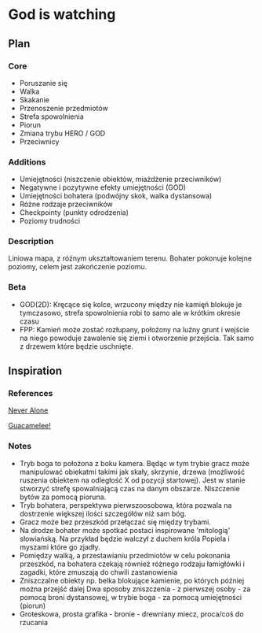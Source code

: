 # God is watching

## Plan

### Core
  * Poruszanie się
  * Walka
  * Skakanie
  * Przenoszenie przedmiotów
  * Strefa spowolnienia
  * Piorun
  * Zmiana trybu HERO / GOD
   * Przeciwnicy
### Additions
  * Umiejętności (niszczenie obiektów, miażdżenie przeciwników)
  * Negatywne i pozytywne efekty umiejętności (GOD)
  * Umiejętności bohatera (podwójny skok, walka dystansowa)
  * Różne rodzaje przeciwników
  * Checkpointy (punkty odrodzenia)
  * Poziomy trudności
### Description

Liniowa mapa, z różnym ukształtowaniem terenu.
Bohater pokonuje kolejne poziomy, celem jest zakończenie poziomu.

### Beta
  * GOD(2D): Kręcące się kolce, wrzucony między nie kamięń blokuje je tymczasowo, strefa spowolnienia robi to samo ale w krótkim okresie czasu
  * FPP: Kamień może zostać rozłupany, położony na luźny grunt i wejście na niego powoduje zawalenie się ziemi i otworzenie przejścia. Tak samo z drzewem które będzie uschnięte.

## Inspiration

### References
[Never Alone](https://store.steampowered.com/app/295790/Never_Alone_Kisima_Ingitchuna/)

[Guacamelee!](https://store.steampowered.com/app/275390/Guacamelee_Super_Turbo_Championship_Edition/)

### Notes
  * Tryb boga to położona z boku kamera. Będąc w tym trybie gracz może manipulować obiekatmi takimi jak skały, skrzynie, drzewa (możliwość ruszenia obiektem na odległość X od pozycji startowej). Jest w stanie stworzyć strefę spowalniającą czas na danym obszarze. Niszczenie bytów za pomocą pioruna.
  * Tryb bohatera, perspektywa pierwszoosobowa, która pozwala na dostrzenie większej ilości szczegółów niż sam bóg. 
  * Gracz może bez przeszkód przełączać się między trybami.
  * Na drodze bohater może spotkać postaci inspirowane 'mitologią' słowiańską. Na przykład będzie walczył z duchem króla Popiela i myszami które go zjadły.
  * Pomiędzy walką, a przestawianiu przedmiotów w celu pokonania przeszkód, na bohatera czekają również różnego rodzaju łamigłówki i zagadki, które zmuszają do chwili zastanowienia
  * Zniszczalne obiekty np. belka blokujące kamienie, po których później można przejść dalej
Dwa sposoby zniszczenia - z pierwszej osoby - za pomocą broni dystansowej, w trybie boga - za pomocą umiejętności (piorun)
  * Groteskowa, prosta grafika - bronie - drewniany miecz, proca/coś do rzucania
